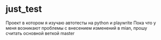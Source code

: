 # just_test
Проект в котором я изучаю автотесты на python и playwrite
Пока что у меня возникают проблемы с внесением изменений в mian, прошу считать основной веткой master
